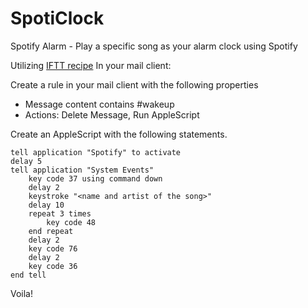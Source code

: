 # SpotiClock

Spotify Alarm - Play a specific song as your alarm clock using Spotify

Utilizing [IFTT recipe](https://ifttt.com/recipes/283707-spotify-alarm-clock)
In your mail client:

Create a rule in your mail client with the following properties
- Message content contains #wakeup
- Actions: Delete Message, Run AppleScript

Create an AppleScript with the following statements.
```
tell application "Spotify" to activate
delay 5
tell application "System Events"
	key code 37 using command down
	delay 2
	keystroke "<name and artist of the song>"
	delay 10
	repeat 3 times
		key code 48
	end repeat
	delay 2
	key code 76
	delay 2
	key code 36
end tell
```

Voila!
